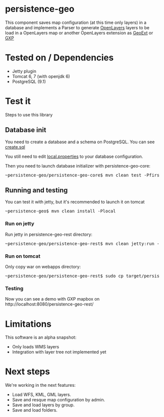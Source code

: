 persistence-geo
===============

This component saves map configuration (at this time only layers) in a database and implements a Parser to generate [OpenLayers](http://openlayers.org) layers to be load in a OpenLayers map or another OpenLayers extension as [GeoExt](http://geoext.org/) or [GXP](https://github.com/opengeo/gxp)

# Tested on / Dependencies

* Jetty plugin
* Tomcat 6, 7 (with openjdk 6)
* PostgreSQL (9.1)

# Test it

Steps to use this library

## Database init

You need to create a database and a schema on PostgreSQL. You can see [create.sql](https://github.com/emergya/persistence-geo/blob/master/persistence-geo-core/src/main/resources/sql/create.sql)

You still need to edit [local.properties](https://github.com/emergya/persistence-geo/blob/master/persistence-geo-core/src/main/filters/local.properties) to your database configuration.

Then you need to launch database initializer with persistence-geo-core:

<pre>
~persistence-geo/persistence-geo-core$ mvn clean test -Pfirst -DfilterToApply=local
</pre>

## Running and testing

You can test it with jetty, but it's recommended to launch it on tomcat

<pre>
~persistence-geo$ mvn clean install -Plocal
</pre>

### Run on jetty

Run jetty in persistence-geo-rest directory:
<pre>
~persistence-geo/persistence-geo-rest$ mvn clean jetty:run -Plocal
</pre>

### Run on tomcat

Only copy war on webapps directory:
<pre>
~persistence-geo/persistence-geo-rest$ sudo cp target/persistence-geo-rest.war /var/lib/tomcat7/webapps/
</pre>

### Testing

Now you can see a demo with GXP mapbox on http://localhost:8080/persistence-geo-rest/

# Limitations

This software is an alpha snapshot:

* Only loads WMS layers
* Integration with layer tree not implemented yet

# Next steps

We're working in the next features:

* Load WFS, KML, GML layers.
* Save and resque map configuration by admin.
* Save and load layers by group.
* Save and load folders.
